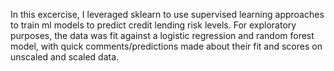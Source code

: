 In this excercise, I leveraged sklearn to use supervised learning approaches to train ml models to predict credit lending risk levels. For exploratory purposes, the data was fit against a logistic regression and random forest model, with quick comments/predictions made about their fit and scores on unscaled and scaled data.